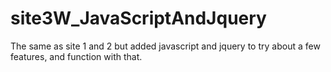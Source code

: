 # site3W_JavaScriptAndJquery
The same as site 1 and 2 but added javascript and jquery to try about a few features, and function with that.
